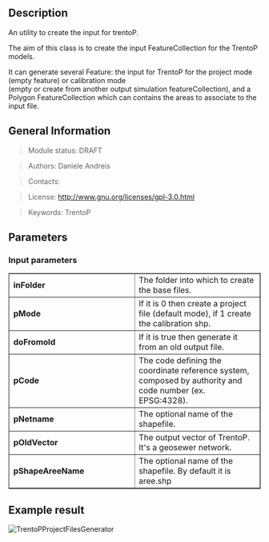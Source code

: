 <h2>Description</h2>

An utility to create the input for trentoP.

<p>
The aim of this class is to create the input FeatureCollection for the TrentoP models.<br>
</p>
<p>
It can generate several Feature: the input for TrentoP for the project mode (empty feature) or calibration mode<br>
(empty or create from another output simulation featureCollection), and a Polygon FeatureCollection which can contains the areas to associate to the input file.<br>
</p>


<h2>General Information</h2>

> Module status: DRAFT

> Authors: Daniele Andreis

> Contacts:

> License: http://www.gnu.org/licenses/gpl-3.0.html

> Keywords: TrentoP


<h2>Parameters</h2>

<h3>Input parameters</h3>
<table cellpadding='10' width='70%' border='1'>
<tr>
<td width='50%'> <b>inFolder</b> </td><td width='50%'> The folder into which to create the base files. </td>
</tr>
<tr>
<td width='50%'> <b>pMode</b> </td><td width='50%'> If it is 0 then create a project file (default mode), if 1 create the calibration shp. </td>
</tr>
<tr>
<td width='50%'> <b>doFromold</b> </td><td width='50%'> If it is true then generate it from an old output file. </td>
</tr>
<tr>
<td width='50%'> <b>pCode</b> </td><td width='50%'> The code defining the coordinate reference system, composed by authority and code number (ex. EPSG:4328). </td>
</tr>
<tr>
<td width='50%'> <b>pNetname</b> </td><td width='50%'> The optional name of the shapefile. </td>
</tr>
<tr>
<td width='50%'> <b>pOldVector</b> </td><td width='50%'> The output vector of TrentoP. It's a geosewer network. </td>
</tr>
<tr>
<td width='50%'> <b>pShapeAreeName</b> </td><td width='50%'> The optional name of the shapefile. By default it is aree.shp </td>
</tr>
</table>


<h2>Example result</h2>

<img src='http://wiki.jgrasstools.googlecode.com/git/images/hortonmachine/trentopprojectfilesgenerator.png' alt='TrentoPProjectFilesGenerator' />
<br>